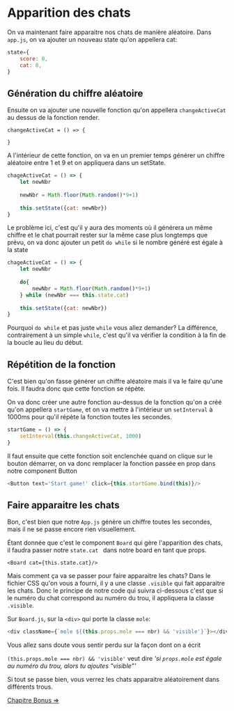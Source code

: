 # Apparition des chats

On va maintenant faire apparaitre nos chats de manière aléatoire. Dans `app.js`, on va ajouter un nouveau state qu'on appellera cat:

```js
state={
	score: 0,
	cat: 0,
}
```

## Génération du chiffre aléatoire

Ensuite on va ajouter une nouvelle fonction qu'on appellera `changeActiveCat` au dessus de la fonction render.

``` 
changeActiveCat = () => {

}
```

A l'intérieur de cette fonction, on va en un premier temps générer un chiffre aléatoire entre 1 et 9 et on appliquera dans un setState.

```js
chageActiveCat = () => {
	let newNbr
	
	newNbr = Math.floor(Math.random()*9+1)
    
    this.setState({cat: newNbr})
}
```

Le problème ici, c'est qu'il y aura des moments où il générera un même chiffre et le chat pourrait rester sur la même case plus longtemps que prévu, on va donc ajouter un petit `do while`  si le nombre généré est égale à la state

```js
chageActiveCat = () => {
	let newNbr
	
	do{
		newNbr = Math.floor(Math.random()*9+1)
	} while (newNbr === this.state.cat)
    
    this.setState({cat: newNbr})
}
```

Pourquoi `do while` et pas juste `while` vous allez demander? La différence, contrairement à un simple `while`, c'est qu'il va vérifier la condition  à la fin de la boucle au lieu du début.

## Répétition de la fonction

C'est bien qu'on fasse générer un chiffre aléatoire mais il va le faire qu'une fois. Il faudra donc que cette fonction se répète.



On va donc créer une autre fonction au-dessus de la fonction qu'on a créé qu'on appellera `startGame`, et on va mettre à l'intérieur un `setInterval` à 1000ms pour qu'il répète la fonction toutes les secondes.



```js
startGame = () => {
	setInterval(this.changeActiveCat, 1000)
}
```



Il faut ensuite que cette fonction soit enclenchée quand on clique sur le bouton démarrer, on va donc remplacer la fonction passée en prop dans notre component Button

```js
<Button text='Start game!' click={this.startGame.bind(this)}/>
```

## Faire apparaitre les chats

Bon, c'est bien que notre `App.js` génère un chiffre toutes les secondes, mais il ne se passe encore rien visuellement.

Étant donnée que c'est le component `Board` qui gère l'apparition des chats, il faudra passer notre `state.cat ` dans notre board en tant que props.

```
<Board cat={this.state.cat}/>
```



Mais comment ça va se passer pour faire apparaitre les chats? Dans le fichier CSS qu'on vous a fourni, il y a une classe `.visible` qui fait apparaitre les chats. Donc le principe de notre code qui suivra ci-dessous c'est que si le numéro du chat correspond au numéro du trou, il appliquera la classe `.visible`.



Sur `Board.js`, sur la `<div>` qui porte la classe `mole`:

```js
<div className={`mole ${(this.props.mole === nbr) && 'visible'}`}></div>
```

Vous allez sans doute vous sentir perdu sur la façon dont on a écrit

`(this.props.mole === nbr) && 'visible'` veut dire *'si `props.mole` est égale au numéro du trou, alors tu ajoutes "visible"'*



Si tout se passe bien, vous verrez les chats apparaitre aléatoirement dans différents trous.

[Chapitre Bonus =>](09-Bonus.md)